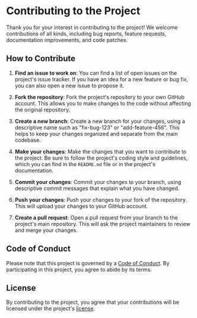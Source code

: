 # Contributing to the Project

Thank you for your interest in contributing to the project! We welcome contributions of all kinds, including bug reports, feature requests, documentation improvements, and code patches.

## How to Contribute

1. **Find an issue to work on**: You can find a list of open issues on the project's issue tracker. If you have an idea for a new feature or bug fix, you can also open a new issue to propose it.

2. **Fork the repository**: Fork the project's repository to your own GitHub account. This allows you to make changes to the code without affecting the original repository.

3. **Create a new branch**: Create a new branch for your changes, using a descriptive name such as "fix-bug-123" or "add-feature-456". This helps to keep your changes organized and separate from the main codebase.

4. **Make your changes**: Make the changes that you want to contribute to the project. Be sure to follow the project's coding style and guidelines, which you can find in the `README.md` file or in the project's documentation.

5. **Commit your changes**: Commit your changes to your branch, using descriptive commit messages that explain what you have changed.

6. **Push your changes**: Push your changes to your fork of the repository. This will upload your changes to your GitHub account.

7. **Create a pull request**: Open a pull request from your branch to the project's main repository. This will ask the project maintainers to review and merge your changes.

## Code of Conduct

Please note that this project is governed by a [Code of Conduct](CODE_OF_CONDUCT.md). By participating in this project, you agree to abide by its terms.

## License

By contributing to the project, you agree that your contributions will be licensed under the project's [license](LICENSE.md).
